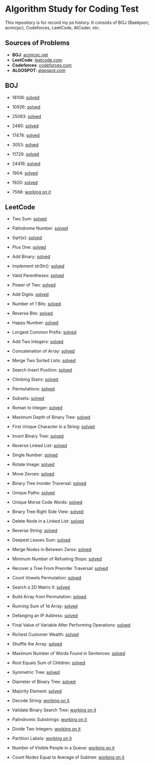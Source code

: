# Algorithm Study for Coding Test
This repository is for record my ps history. It consists of BOJ (Baekjoon; acmicpc), Codeforces, LeetCode, AtCoder,  *etc*.

## Sources of Problems
 - **BOJ**: [acmicpc.net](https://acmicpc.net)
 - **LeetCode**: [leetcode.com](https://leetcode.com)
 - **Codeforces**: [codeforces.com](https://codeforces.com)
 - **ALGOSPOT**: [algospot.com](https://www.algospot.com/)

## **BOJ**

 - 18108: [solved](https://www.acmicpc.net/problem/18108)

 - 10926: [solved](https://www.acmicpc.net/problem/10926)

 - 25083: [solved](https://www.acmicpc.net/problem/25083)

 - 2480: [solved](https://www.acmicpc.net/problem/2480)

 - 17478: [solved](https://www.acmicpc.net/problem/17478)

 - 3053: [solved](https://www.acmicpc.net/problem/3053)

 - 11729: [solved](https://www.acmicpc.net/problem/11729)

 - 24416: [solved](https://www.acmicpc.net/problem/24416)

 - 1904: [solved](https://www.acmicpc.net/problem/1904)

 - 1920: [solved](https://www.acmicpc.net/problem/1920)

 - 7568: [working on it](https://www.acmicpc.net/problem/7568)

## **LeetCode**

 - Two Sum: [solved](https://leetcode.com/problems/two-sum)

 - Palindrome Number: [solved](https://leetcode.com/problems/palindrome-number)

 - Sqrt(x): [solved](https://leetcode.com/problems/sqrtx)

 - Plus One: [solved](https://leetcode.com/problems/plus-one)

 - Add Binary: [solved](https://leetcode.com/problems/add-binary)

 - Implement strStr(): [solved](https://leetcode.com/problems/implement-strstr)

 - Valid Parentheses: [solved](https://leetcode.com/problems/valid-parentheses)

 - Power of Two: [solved](https://leetcode.com/problems/power-of-two)

 - Add Digits: [solved](https://leetcode.com/problems/add-digits)

 - Number of 1 Bits: [solved](https://leetcode.com/problems/number-of-1-bits)

 - Reverse Bits: [solved](https://leetcode.com/problems/reverse-bits)

 - Happy Number: [solved](https://leetcode.com/problems/happy-number)

 - Longest Common Prefix: [solved](https://leetcode.com/problems/longest-common-prefix)

 - Add Two Integers: [solved](https://leetcode.com/problems/add-two-integers)

 - Concatenation of Array: [solved](https://leetcode.com/problems/concatenation-of-array)

 - Merge Two Sorted Lists: [solved](https://leetcode.com/problems/merge-two-sorted-lists)
 
 - Search Insert Position: [solved](https://leetcode.com/problems/search-insert-position)

 - Climbing Stairs: [solved](https://leetcode.com/problems/climbing-stairs)

 - Permutations: [solved](https://leetcode.com/problems/permutations)

 - Subsets: [solved](https://leetcode.com/problems/subsets)

 - Roman to Integer: [solved](https://leetcode.com/problems/roman-to-integer)

 - Maximum Depth of Binary Tree: [solved](https://leetcode.com/problems/maximum-depth-of-binary-tree)

 - First Unique Character in a String: [solved](https://leetcode.com/problems/first-unique-character-in-a-string)

 - Invert Binary Tree: [solved](https://leetcode.com/problems/invert-binary-tree)

 - Reverse Linked List: [solved](https://leetcode.com/problems/reverse-linked-list)

 - Single Number: [solved](https://leetcode.com/problems/single-number)

 - Rotate Image: [solved](https://leetcode.com/problems/rotate-image)

 - Move Zeroes: [solved](https://leetcode.com/problems/move-zeroes)

 - Binary Tree Inorder Traversal: [solved](https://leetcode.com/problems/binary-tree-inorder-traversal)

 - Unique Paths: [solved](https://leetcode.com/problems/unique-paths)

 - Unique Morse Code Words: [solved](https://leetcode.com/problems/unique-morse-code-words)

 - Binary Tree Right Side View: [solved](https://leetcode.com/problems/binary-tree-right-side-view)

 - Delete Node in a Linked List: [solved](https://leetcode.com/problems/delete-node-in-a-linked-list)

 - Reverse String: [solved](https://leetcode.com/problems/reverse-string)

 - Deepest Leaves Sum: [solved](https://leetcode.com/problems/deepest-leaves-sum)

 - Merge Nodes in Between Zeros: [solved](https://leetcode.com/problems/merge-nodes-in-between-zeros)

 - Minimum Number of Refueling Stops: [solved](https://leetcode.com/problems/minimum-number-of-refueling-stops)

 - Recover a Tree From Preorder Traversal: [solved](https://leetcode.com/problems/recover-a-tree-from-preorder-traversal)

 - Count Vowels Permutation: [solved](https://leetcode.com/problems/count-vowels-permutation)

 - Search a 2D Matrix II: [solved](https://leetcode.com/problems/search-a-2d-matrix-ii)

 - Build Array from Permutation: [solved](https://leetcode.com/problems/build-array-from-permutation)
 
 - Running Sum of 1d Array: [solved](https://leetcode.com/problems/running-sum-of-1d-array)

 - Defanging an IP Address: [solved](https://leetcode.com/problems/defanging-an-ip-address)

 - Final Value of Variable After Performing Operations: [solved](https://leetcode.com/problems/final-value-of-variable-after-performing-operations)

 - Richest Customer Wealth: [solved](https://leetcode.com/problems/richest-customer-wealth)

 - Shuffle the Array: [solved](https://leetcode.com/problems/shuffle-the-array)

 - Maximum Number of Words Found in Sentences: [solved](https://leetcode.com/problems/maximum-number-of-words-found-in-a-sentence)

 - Root Equals Sum of Children: [solved](https://leetcode.com/problems/root-equals-to-sum-of-left-leaves)

 - Symmetric Tree: [solved](https://leetcode.com/problems/symmetric-tree)

 - Diameter of Binary Tree: [solved](https://leetcode.com/problems/diameter-of-binary-tree)

 - Majority Element: [solved](https://leetcode.com/problems/majority-element)

 - Decode String: [working on it](https://leetcode.com/problems/decode-string)

 - Validate Binary Search Tree: [working on it](https://leetcode.com/problems/validate-binary-search-tree)

 - Palindromic Substrings: [working on it](https://leetcode.com/problems/palindromic-substrings)

 - Divide Two Integers: [working on it](https://leetcode.com/problems/divide-two-integers)

 - Partition Labels: [working on it](https://leetcode.com/problems/partition-labels)

 - Number of Visible People in a Queue: [working on it](https://leetcode.com/problems/number-of-visible-people-in-a-queue)

 - Count Nodes Equal to Average of Subtree: [working on it](https://leetcode.com/problems/count-nodes-equal-to-average-of-subtree)
